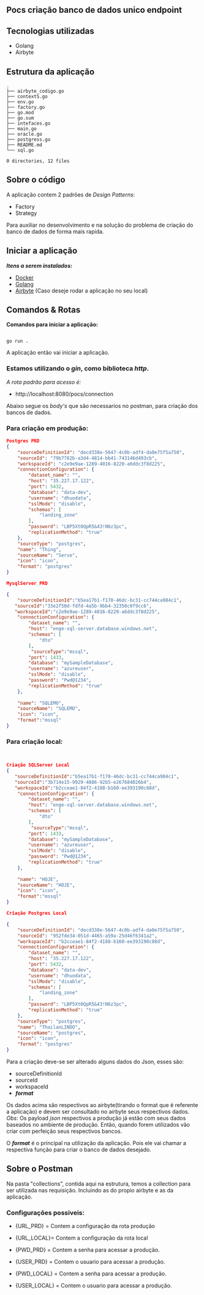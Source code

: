 ## Pocs criação banco de dados unico endpoint

## Tecnologias utilizadas

- Golang
- Airbyte


## Estrutura da aplicação

```shell
.
├── airbyte_codigo.go
├── contextS.go
├── env.go
├── factory.go
├── go.mod
├── go.sum
├── intefaces.go
├── main.go
├── oracle.go
├── postgress.go
├── README.md
└── sql.go

0 directories, 12 files

```
## Sobre o código

A aplicação contem 2 padrões de *Design Patterns*:

* Factory 
* Strategy 

Para auxiliar no desenvolvimento e na solução do problema de criação do banco de dados de forma mais rapida. 

## Iniciar a aplicação

*<b>Itens a serem instalados: </b>*

* [Docker]( https://docs.docker.com/engine/install/ubuntu/)
* [Golang](https://go.dev/doc/install)
* [Airbyte](https://airbyte.com/) (Caso deseje rodar a aplicação no seu local)


## Comandos & Rotas

<b>Comandos para iniciar a aplicação:</b>

```shell

go run .

```

A aplicação então vai iniciar a aplicação. 

### Estamos utilizando o *gin*, como biblioteca *http*.

*A rota padrão para acesso é:*

* http://localhost:8080/pocs/connection

Abaixo segue os *body's* que são necessarios no postman, para criação dos bancos de dados.

### Para criação em produção:

```json
Postgres PRD 
{
    "sourceDefinitionId": "decd338e-5647-4c0b-adf4-da0e75f5a750",
    "sourceId": "79b7782b-a3d4-4814-bb41-743146d493cb",
    "workspaceId": "c2e9e9ae-1289-4016-8220-a6ddc3f8d225",
    "connectionConfiguration": {
        "dataset_name": "",
        "host": "35.227.17.122",
        "port": 5432,
        "database": "data-dev",
        "username": "dhuodata",
        "sslMode": "disable",
        "schemas": [
            "landing_zone"
        ],
        "password": "LBP5Xt0QpR5&43!N6z3pc",
        "replicationMethod": "true"
    },
    "sourceType": "postgres",
    "name": "Thing",
    "sourceName": "Serve",
    "icon": "icon",
    "format": "postgres"
} 

MysqlServer PRD

{
    "sourceDefinitionId":"b5ea17b1-f170-46dc-bc31-cc744ca984c1",
   "sourceId":"33e2f50d-fdfd-4a5b-9bb4-32350c0f9cc6",
   "workspaceId":"c2e9e9ae-1289-4016-8220-a6ddc3f8d225",
    "connectionConfiguration": {
        "dataset_name": "",
        "host": "enge-sql-server.database.windows.net",
        "schemas": [
            "dto"
        ],
         "sourceType":"mssql",
        "port": 1433,
        "database": "mySampleDatabase",
        "username": "azureuser",
        "sslMode": "disable",
        "password": "Pwd@1234",
        "replicationMethod": "true"
    },
   
    "name": "SQLEMO",
    "sourceName": "SQLEMO",
    "icon": "icon",
    "format":"mssql"
}

```

### Para criação local:

```json


Criação SQLServer Local
{
   "sourceDefinitionId":"b5ea17b1-f170-46dc-bc31-cc744ca984c1",
   "sourceId":"3b714e15-9929-4886-92b5-e267684026b4",
   "workspaceId":"b2cceae1-84f2-4188-b160-ee393190c88d",
    "connectionConfiguration": {
        "dataset_name": "",
        "host": "enge-sql-server.database.windows.net",
        "schemas": [
            "dto"
        ],
         "sourceType":"mssql",
        "port": 1433,
        "database": "mySampleDatabase",
        "username": "azureuser",
        "sslMode": "disable",
        "password": "Pwd@1234",
        "replicationMethod": "true"
    },
   
    "name": "HOJE",
    "sourceName": "HOJE",
    "icon": "icon",
    "format":"mssql"
}

Criação Postgres Local

{
    "sourceDefinitionId": "decd338e-5647-4c0b-adf4-da0e75f5a750",
    "sourceId": "952fde34-051d-4465-a59a-25d46f6341a2",
    "workspaceId": "b2cceae1-84f2-4188-b160-ee393190c88d",
    "connectionConfiguration": {
        "dataset_name": "",
        "host": "35.227.17.122",
        "port": 5432,
        "database": "data-dev",
        "username": "dhuodata",
        "sslMode": "disable",
        "schemas": [
            "landing_zone"
        ],
        "password": "LBP5Xt0QpR5&43!N6z3pc",
        "replicationMethod": "true"
    },
    "sourceType": "postgres",
    "name": "ThailanLINDO",
    "sourceName": "postgres",
    "icon": "icon",
    "format": "postgres"
}

```

Para a criação deve-se ser alterado alguns dados do Json, esses são:

- sourceDefinitionId
- sourceId
- workspaceId
- <b>*format*</b> 

Os dados acima são respectivos ao airbyte(tirando o format que é referente a aplicação) e devem ser consultado no airbyte seus respectivos dados.
*Obs*: Os payload *json* respectivos a produção já estão com seus dados baseados no ambiente de produção. Então, quando forem utilizados vão criar com perfeição seus respectivos bancos.

O <b>*format*</b> é o principal na utilização da aplicação. Pois ele vai chamar a respectiva função para criar o banco de dados desejado. 

## Sobre o Postman

Na pasta "collections", contida aqui na estrutura, temos a collection para ser utilizada nas requisição. Incluindo as do propio airbyte e as da aplicação. 

### Configurações possiveis:

- {URL_PRD} = Contem a configuração da rota produção
- {URL_LOCAL}= Contem a configuração da rota local

- {PWD_PRD} = Contem a senha para acessar a produção.
- {USER_PRD} = Contem o usuario para acessar a produção.

- {PWD_LOCAL} = Contem a senha para acessar a produção.
- {USER_LOCAL} = Contem o usuario para acessar a produção.
